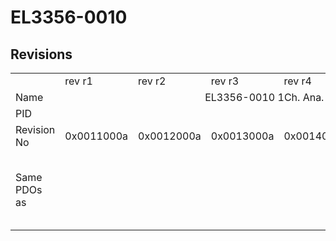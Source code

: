 # EL3356-0010

## Revisions
<table>
<tr>
<td></td>
<td>rev r1</td>
<td>rev r2</td>
<td>rev r3</td>
<td>rev r4</td>
<td>rev r5</td>
<td>rev r6</td>
<td>rev r7</td>
<td>rev r8</td>
<td>rev r9</td>
</tr>
<tr>
<td>Name</td>
<td colspan=9 align="center">EL3356-0010 1Ch. Ana. Input Resistor Bridge Terminal, 24bit, High Precision</td>
</tr>
<tr>
<td>PID</td>
<td colspan=9 align="center">0x0d1c3052</td>
</tr>
<tr>
<td>Revision No</td>
<td>0x0011000a</td>
<td>0x0012000a</td>
<td>0x0013000a</td>
<td>0x0014000a</td>
<td>0x0015000a</td>
<td>0x0016000a</td>
<td>0x0017000a</td>
<td>0x0018000a</td>
<td>0x0019000a</td>
</tr>
<tr>
<td>Same PDOs as</td>
<td colspan=4 align="center"></td>
<td colspan=4 align="center"><a href="EP3356-0022.md">EP3356-0022 rev r0</a><br/><a href="EP3356-0022.md">EP3356-0022 rev r1</a><br/><a href="EP3356-0022.md">EP3356-0022 rev r6</a></td>
<td><a href="EL3356-0020.md">EL3356-0020 rev r9</a><br/><a href="EL3356-0030.md">EL3356-0030 rev r9</a><br/><a href="EPP3356-0022.md">EPP3356-0022 rev r9</a></td>
</tr>
</table>
